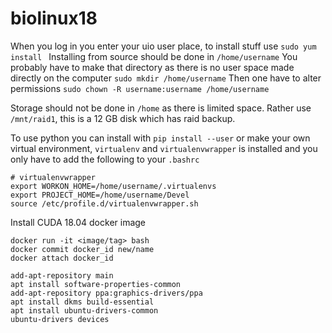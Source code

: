 # biolinux18
When you log in you enter your uio user place, to install stuff use
`sudo yum install `
Installing from source should be done in 
`/home/username`
You probably have to make that directory as there is no user space made directly on the computer
`sudo mkdir /home/username`
Then one have to alter permissions
`sudo chown -R username:username /home/username`

Storage should not be done in `/home` as there is limited space. Rather use `/mnt/raid1`, this is a 12 GB disk which has raid backup.

To use python you can install with `pip install --user` or make your own virtual environment, `virtualenv` and `virtualenvwrapper` is installed and you only have to add the following to your `.bashrc`

```
# virtualenvwrapper
export WORKON_HOME=/home/username/.virtualenvs
export PROJECT_HOME=/home/username/Devel
source /etc/profile.d/virtualenvwrapper.sh
```

Install CUDA 18.04 docker image

```
docker run -it <image/tag> bash
docker commit docker_id new/name
docker attach docker_id
```

```
add-apt-repository main
apt install software-properties-common
add-apt-repository ppa:graphics-drivers/ppa
apt install dkms build-essential
apt install ubuntu-drivers-common
ubuntu-drivers devices
```
